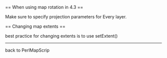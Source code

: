 == When using map rotation in 4.3 ==                       
                                                           
Make sure to specify projection parameters for Every layer.
                                                           
== Changing map extents ==                                 
                                                           
best practice for changing extents is to use setExtent()   
                                                           
----                                                       
back to PerlMapScrip

